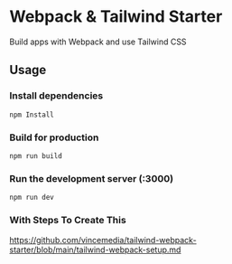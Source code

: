 # Webpack & Tailwind Starter

Build apps with Webpack and use Tailwind CSS

## Usage

### Install dependencies

```
npm Install
```

### Build for production

```
npm run build
```

### Run the development server (:3000)

```
npm run dev
```

### With Steps To Create This

https://github.com/vincemedia/tailwind-webpack-starter/blob/main/tailwind-webpack-setup.md
